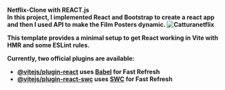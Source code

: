 <b>Netflix-Clone with REACT.js<b>
<br>
In this project, I implemented React and Bootstrap to create a react app and then I used API to make the Film Posters dynamic.
![Catturanetflix](https://github.com/paolagentile01/Netflix-clone/assets/148433503/9c33bbd9-c6d1-4704-b71c-72ff5faeeed3)

This template provides a minimal setup to get React working in Vite with HMR and some ESLint rules.

Currently, two official plugins are available:

- [@vitejs/plugin-react](https://github.com/vitejs/vite-plugin-react/blob/main/packages/plugin-react/README.md) uses [Babel](https://babeljs.io/) for Fast Refresh
- [@vitejs/plugin-react-swc](https://github.com/vitejs/vite-plugin-react-swc) uses [SWC](https://swc.rs/) for Fast Refresh
